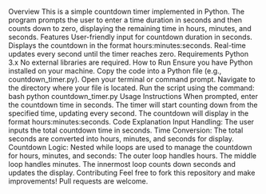 Overview
This is a simple countdown timer implemented in Python. The program prompts the user to enter a time duration in seconds and then counts down to zero, displaying the remaining time in hours, minutes, and seconds.
Features
User-friendly input for countdown duration in seconds.
Displays the countdown in the format hours:minutes:seconds.
Real-time updates every second until the timer reaches zero.
Requirements
Python 3.x
No external libraries are required.
How to Run
Ensure you have Python installed on your machine.
Copy the code into a Python file (e.g., countdown_timer.py).
Open your terminal or command prompt.
Navigate to the directory where your file is located.
Run the script using the command:
bash
python countdown_timer.py
Usage Instructions
When prompted, enter the countdown time in seconds.
The timer will start counting down from the specified time, updating every second.
The countdown will display in the format hours:minutes:seconds.
Code Explanation
Input Handling: The user inputs the total countdown time in seconds.
Time Conversion: The total seconds are converted into hours, minutes, and seconds for display.
Countdown Logic: Nested while loops are used to manage the countdown for hours, minutes, and seconds:
The outer loop handles hours.
The middle loop handles minutes.
The innermost loop counts down seconds and updates the display.
Contributing
Feel free to fork this repository and make improvements! Pull requests are welcome.
